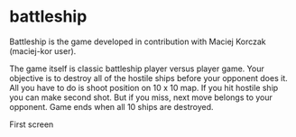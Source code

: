 # battleship
Battleship is the game developed in contribution with Maciej Korczak (maciej-kor user).

The game itself is classic battleship player versus player game. Your objective is to destroy all of the hostile ships before
your opponent does it. All you have to do is shoot position on 10 x 10 map. If you hit hostile ship you can make second shot.
But if you miss, next move belongs to your opponent. Game ends when all 10 ships are destroyed.

First screen
